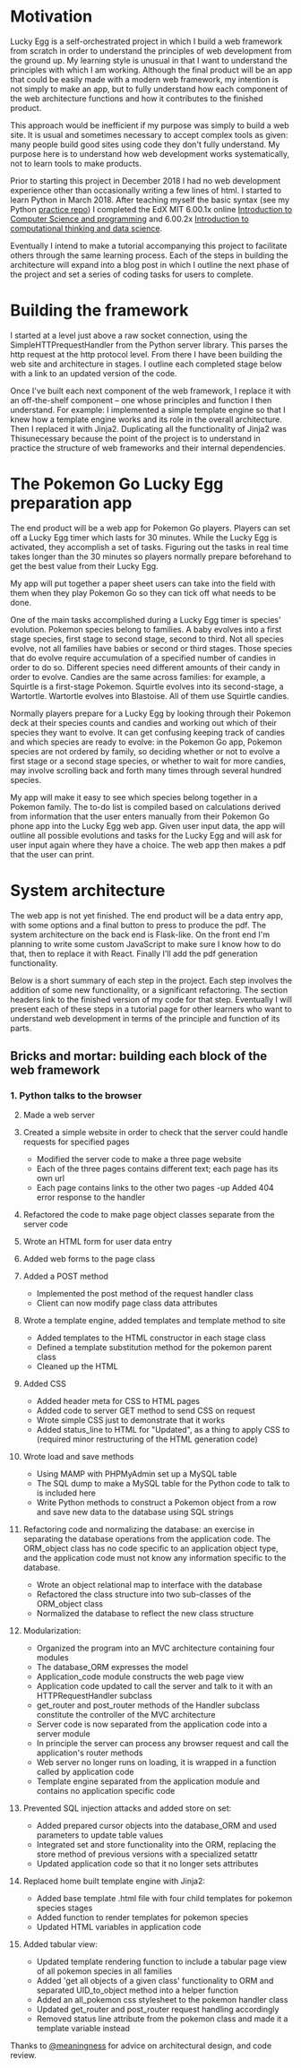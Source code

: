 # Motivation

Lucky Egg is a self-orchestrated project in which I build a web framework from scratch in order to understand the principles of web development from the ground up. My learning style is unusual in that I want to understand the principles with which I am working. Although the final product will be an app that could be easily made with a modern web framework, my intention is not simply to make an app, but to fully understand how each component of the web architecture functions and how it contributes to the finished product. 

This approach would be inefficient if my purpose was simply to build a web site. It is usual and sometimes necessary to accept complex tools as given: many people build good sites using code they don't fully understand. My purpose here is to understand how web development works systematically, not to learn tools to make products. 

Prior to starting this project in December 2018 I had no web development experience other than occasionally writing a few lines of html. I started to learn Python in March 2018. After teaching myself the basic syntax (see my Python [practice repo](https://github.com/elawbery/Python-Practice)) I completed the EdX MIT 6.00.1x online [Introduction to Computer Science and programming](https://github.com/elawbery/MIT-6.00.1x) and 6.00.2x [Introduction to computational thinking and data science](https://github.com/ElAwbery/MIT-6.00.2x).

Eventually I intend to make a tutorial accompanying this project to facilitate others through the same learning process. Each of the steps in building the architecture will expand into a blog post in which I outline the next phase of the project and set a series of coding tasks for users to complete. 


# Building the framework

I started at a level just above a raw socket connection, using the SimpleHTTPrequestHandler from the Python server library. This parses the http request at the http protocol level. From there I have been building the web site and architecture in stages. I outline each completed stage below with a link to an updated version of the code. 

Once I've built each next component of the web framework, I replace it with an off-the-shelf component – one whose principles and function I then understand. For example: I implemented a simple template engine so that I knew how a template engine works and its role in the overall architecture. Then I replaced it with Jinja2. Duplicating all the functionality of Jinja2 was Thisunecessary because the point of the project is to understand in practice the structure of web frameworks and their internal dependencies. 


# The Pokemon Go Lucky Egg preparation app

The end product will be a web app for Pokemon Go players. Players can set off a Lucky Egg timer which lasts for 30 minutes. While the Lucky Egg is activated, they accomplish a set of tasks. Figuring out the tasks in real time takes longer than the 30 minutes so players normally prepare beforehand to get the best value from their Lucky Egg. 

My app will put together a paper sheet users can take into the field with them when they play Pokemon Go so they can tick off what needs to be done. 

One of the main tasks accomplished during a Lucky Egg timer is species' evolution. Pokemon species belong to families. A baby evolves into a first stage species, first stage to second stage, second to third. Not all species evolve, not all families have babies or second or third stages. Those species that do evolve require accumulation of a specified number of candies in order to do so. Different species need different amounts of their candy in order to evolve. Candies are the same across families: for example, a Squirtle is a first-stage Pokemon. Squirtle evolves into its second-stage, a Wartortle. Wartortle evolves into Blastoise. All of them use Squirtle candies.  

Normally players prepare for a Lucky Egg by looking through their Pokemon deck at their species counts and candies and working out which of their species they want to evolve. It can get confusing keeping track of candies and which species are ready to evolve: in the Pokemon Go app, Pokemon species are not ordered by family, so deciding whether or not to evolve a first stage or a second stage species, or whether to wait for more candies, may involve scrolling back and forth many times through several hundred species.

My app will make it easy to see which species belong together in a Pokemon family. The to-do list is compiled based on calculations derived from information that the user enters manually from their Pokemon Go phone app into the Lucky Egg web app. Given user input data, the app will outline all possible evolutions and tasks for the Lucky Egg and will ask for user input again where they have a choice. The web app then makes a pdf that the user can print.

 
# System architecture
 
The web app is not yet finished. The end product will be a data entry app, with some options and a final button to press to produce the pdf. The system architecture on the back end is Flask-like. On the front end I'm planning to write some custom JavaScript to make sure I know how to do that, then to replace it with React. Finally I'll add the pdf generation functionality.

Below is a short summary of each step in the project. Each step involves the addition of some new functionality, or a significant refactoring. The section headers link to the finished version of my code for that step. Eventually I will present each of these steps in a tutorial page for other learners who want to understand web development in terms of the principle and function of its parts.  





## Bricks and mortar: building each block of the web framework  
 
### 1. Python talks to the browser

2. Made a web server 

3. Created a simple website in order to check that the server could handle requests for specified pages
    - Modified the server code to make a three page website
    - Each of the three pages contains different text; each page has its own url 
    - Each page contains links to the other two pages
    -up Added 404 error response to the handler
  
4. Refactored the code to make page object classes separate from the server code

5. Wrote an HTML form for user data entry

6. Added web forms to the page class

7. Added a POST method
    - Implemented the post method of the request handler class 
    - Client can now modify page class data attributes 
  
8. Wrote a template engine, added templates and template method to site 
    - Added templates to the HTML constructor in each stage class
    - Defined a template substitution method for the pokemon parent class 
    - Cleaned up the HTML 
  
9. Added CSS
    - Added header meta for CSS to HTML pages
    - Added code to server GET method to send CSS on request
    - Wrote simple CSS just to demonstrate that it works
    - Added status_line to HTML for "Updated", as a thing to apply CSS to
    (required minor restructuring of the HTML generation code)
    
10. Wrote load and save methods
     - Using MAMP with PHPMyAdmin set up a MySQL table
     - The SQL dump to make a MySQL table for the Python code to talk to is included here
     - Write Python methods to construct a Pokemon object from a row and save new data to the database using SQL strings
     
11. Refactoring code and normalizing the database:
    an exercise in separating the database operations from the application code. The ORM_object class has no code specific to        an application object type, and the application code must not know any information specific to the database. 

     - Wrote an object relational map to interface with the database
     - Refactored the class structure into two sub-classes of the ORM_object class
     - Normalized the database to reflect the new class structure
     
12. Modularization:

     - Organized the program into an MVC architecture containing four modules
     - The database_ORM expresses the model
     - Application_code module constructs the web page view
     - Application code updated to call the server and talk to it with an HTTPRequestHandler subclass
     - get_router and post_router methods of the Handler subclass constitute the controller of the MVC architecture
     - Server code is now separated from the application code into a server module
     - In principle the server can process any browser request and call the application's router methods
     - Web server no longer runs on loading, it is wrapped in a function called by application code
     - Template engine separated from the application module and contains no application specific code
     
13. Prevented SQL injection attacks and added store on set:

     - Added prepared cursor objects into the database_ORM and used parameters to update table values
     - Integrated set and store functionality into the ORM, replacing the store method of previous versions with a specialized setattr 
     - Updated application code so that it no longer sets attributes
     
14. Replaced home built template engine with Jinja2:

     - Added base template .html file with four child templates for pokemon species stages
     - Added function to render templates for pokemon species
     - Updated HTML variables in application code
     
15. Added tabular view:

     - Updated template rendering function to include a tabular page view of all pokemon species in all families
     - Added 'get all objects of a given class' functionality to ORM and separated UID_to_object method into a helper function
     - Added an all_pokemon css stylesheet to the pokemon handler class
     - Updated get_router and post_router request handling accordingly
     - Removed status line attribute from the pokemon class and made it a template variable instead

Thanks to [@meaningness](https://twitter.com/Meaningness) for advice on architectural design, and code review. 



